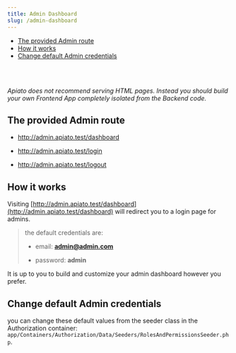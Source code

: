 ```yaml
---
title: Admin Dashboard
slug: /admin-dashboard
---
```


- [The provided Admin route](#the-provided-admin-route)
- [How it works](#how-it-works)
- [Change default Admin credentials](#change-default-admin-credentials)

<br>
<br>


*Apiato does not recommend serving HTML pages. Instead you should build your own Frontend App completely isolated from the Backend code.*

<a name="the-provided-admin-route"></a>

## The provided Admin route

- http://admin.apiato.test/dashboard

- http://admin.apiato.test/login

- http://admin.apiato.test/logout

<a name="how-it-works"></a>

## How it works

Visiting [http://admin.apiato.test/dashboard](http://admin.apiato.test/dashboard) will redirect you to a login page for admins.

> the default credentials are:
>
> - email: **admin@admin.com**
>
> - password: **admin**


It is up to you to build and customize your admin dashboard however you prefer.

<a name="change-default-admin-credentials"></a>

## Change default Admin credentials

you can change these default values from the seeder class in the Authorization container: `app/Containers/Authorization/Data/Seeders/RolesAndPermissionsSeeder.php`.
